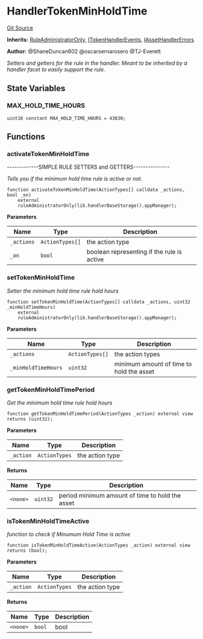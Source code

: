 # HandlerTokenMinHoldTime
[Git Source](https://github.com/thrackle-io/tron/blob/06e770e8df9f2623305edd5cd2be197d5544e702/src/client/token/handler/ruleContracts/HandlerTokenMinHoldTime.sol)

**Inherits:**
[RuleAdministratorOnly](/src/protocol/economic/RuleAdministratorOnly.sol/contract.RuleAdministratorOnly.md), [ITokenHandlerEvents](/src/common/IEvents.sol/interface.ITokenHandlerEvents.md), [IAssetHandlerErrors](/src/common/IErrors.sol/interface.IAssetHandlerErrors.md)

**Author:**
@ShaneDuncan602 @oscarsernarosero @TJ-Everett

*Setters and getters for the rule in the handler. Meant to be inherited by a handler
facet to easily support the rule.*


## State Variables
### MAX_HOLD_TIME_HOURS

```solidity
uint16 constant MAX_HOLD_TIME_HOURS = 43830;
```


## Functions
### activateTokenMinHoldTime

-------------SIMPLE RULE SETTERS and GETTERS---------------

*Tells you if the minimum hold time rule is active or not.*


```solidity
function activateTokenMinHoldTime(ActionTypes[] calldata _actions, bool _on)
    external
    ruleAdministratorOnly(lib.handlerBaseStorage().appManager);
```
**Parameters**

|Name|Type|Description|
|----|----|-----------|
|`_actions`|`ActionTypes[]`|the action type|
|`_on`|`bool`|boolean representing if the rule is active|


### setTokenMinHoldTime

*Setter the minimum hold time rule hold hours*


```solidity
function setTokenMinHoldTime(ActionTypes[] calldata _actions, uint32 _minHoldTimeHours)
    external
    ruleAdministratorOnly(lib.handlerBaseStorage().appManager);
```
**Parameters**

|Name|Type|Description|
|----|----|-----------|
|`_actions`|`ActionTypes[]`|the action types|
|`_minHoldTimeHours`|`uint32`|minimum amount of time to hold the asset|


### getTokenMinHoldTimePeriod

*Get the minimum hold time rule hold hours*


```solidity
function getTokenMinHoldTimePeriod(ActionTypes _action) external view returns (uint32);
```
**Parameters**

|Name|Type|Description|
|----|----|-----------|
|`_action`|`ActionTypes`|the action type|

**Returns**

|Name|Type|Description|
|----|----|-----------|
|`<none>`|`uint32`|period minimum amount of time to hold the asset|


### isTokenMinHoldTimeActive

*function to check if Minumum Hold Time is active*


```solidity
function isTokenMinHoldTimeActive(ActionTypes _action) external view returns (bool);
```
**Parameters**

|Name|Type|Description|
|----|----|-----------|
|`_action`|`ActionTypes`|the action type|

**Returns**

|Name|Type|Description|
|----|----|-----------|
|`<none>`|`bool`|bool|


